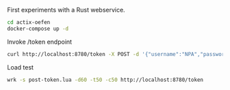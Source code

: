 First experiments with a Rust webservice.

```bash
cd actix-oefen
docker-compose up -d
```

Invoke /token endpoint
```bash
curl http://localhost:8780/token -X POST -d '{"username":"NPA","password":"usr001.."}' -H 'Content-Type: application/json'
```

Load test
```bash
wrk -s post-token.lua -d60 -t50 -c50 http://localhost:8780/token
```